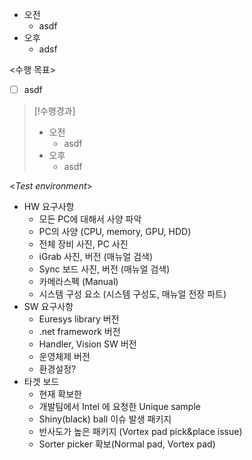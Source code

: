 - 오전
	- asdf
- 오후
	- adsf

<수행 목표>
- [ ] asdf

>[!수행경과]
>- 오전
>	- asdf
>- 오후
>	- asdf

<*Test environment*>
- HW 요구사항
	- 모든 PC에 대해서 사양 파악
	- PC의 사양 (CPU, memory, GPU, HDD)
	- 전체 장비 사진, PC 사진
	- iGrab 사진, 버전 (매뉴얼 검색)
	- Sync 보드 사진, 버전 (매뉴얼 검색)
	- 카메라스펙 (Manual)
	- 시스템 구성 요소 (시스템 구성도, 매뉴얼 전장 파트)
- SW 요구사항
	- Euresys library 버전
	- .net framework 버전
	- Handler, Vision SW 버전
	- 운영체제 버전
	- 환경설정?
- 타겟 보드
	- 현재 확보한 
	- 개발팀에서 Intel 에 요청한 Unique sample
	- Shiny(black) ball 이슈 발생 패키지
	- 반사도가 높은 패키지 (Vortex pad pick&place issue)
	- Sorter picker 확보(Normal pad, Vortex pad)